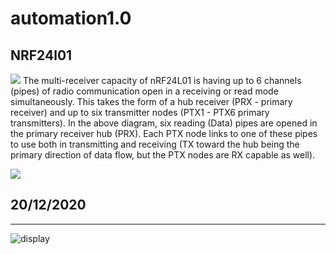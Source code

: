 # automation1.0
## NRF24l01

![](https://www.electronicwings.com/public/images/user_images/images/Arduino/nRF24L01/Frequency%20Channel.png)
The multi-receiver capacity of nRF24L01 is having up to 6 channels (pipes) of radio communication open in a receiving or read mode simultaneously. This takes the form of a hub receiver (PRX - primary receiver) and up to six transmitter nodes (PTX1 - PTX6 primary transmitters). In the above diagram, six reading (Data) pipes are opened in the primary receiver hub (PRX). Each PTX node links to one of these pipes to use both in transmitting and receiving (TX toward the hub being the primary direction of data flow, but the PTX nodes are RX capable as well).

![](https://how2electronics.com/wp-content/uploads/2019/04/NRF24L01-Working-Principles-of-Channels-and-Addresses.png)


## 20/12/2020
-----------

![display](automation1.0/master/images/display1.jpeg)
